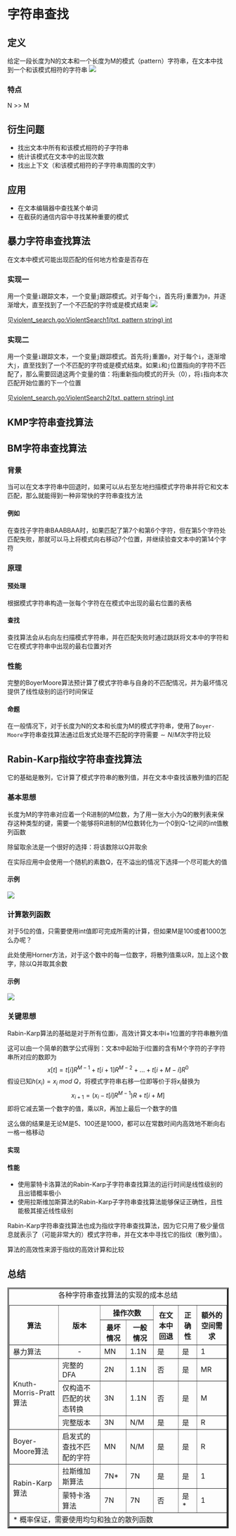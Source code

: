 # 字符串查找
## 定义
给定一段长度为N的文本和一个长度为M的模式（pattern）字符串，在文本中找到一个和该模式相符的字符串
![](assets/字符串的查找.png)
### 特点
N >> M

## 衍生问题
- 找出文本中所有和该模式相符的子字符串
- 统计该模式在文本中的出现次数
- 找出上下文（和该模式相符的子字符串周围的文字）

## 应用
- 在文本编辑器中查找某个单词
- 在截获的通信内容中寻找某种重要的模式
## 暴力字符串查找算法
在文本中模式可能出现匹配的任何地方检查是否存在

### 实现一
用一个变量`i`跟踪文本，一个变量`j`跟踪模式。对于每个`i`，首先将`j`重置为`0`，并逐渐增大，直至找到了一个不匹配的字符或是模式结束
![](assets/暴力字符串查找.png)

见[violent_search.go:ViolentSearch1(txt, pattern string) int](violent_search.go#ViolentSearch1)

### 实现二
用一个变量`i`跟踪文本，一个变量`j`跟踪模式。首先将`j`重置`0`，对于每个`i`，逐渐增大`j`，直至找到了一个不匹配的字符或是模式结束。如果`i`和`j`位置指向的字符不匹配了，那么需要回退这两个变量的值：将j重新指向模式的开头（0），将`i`指向本次匹配开始位置的下一个位置

见[violent_search.go:ViolentSearch2(txt, pattern string) int](violent_search.go#ViolentSearch2)

## KMP字符串查找算法



## BM字符串查找算法
### 背景
当可以在文本字符串中回退时，如果可以从右至左地扫描模式字符串并将它和文本匹配，那么就能得到一种非常快的字符串查找方法

#### 例如
在查找子字符串BAABBAA时，如果匹配了第7个和第6个字符，但在第5个字符处匹配失败，那就可以马上将模式向右移动7个位置，并继续验查文本中的第14个字符

### 原理
#### 预处理
根据模式字符串构造一张每个字符在在模式中出现的最右位置的表格
#### 查找
查找算法会从右向左扫描模式字符串，并在匹配失败时通过跳跃将文本中的字符和它在模式字符串中出现的最右位置对齐

### 性能
完整的BoyerMoore算法预计算了模式字符串与自身的不匹配情况，并为最坏情况提供了线性级别的运行时间保证

#### 命题
在一般情况下，对于长度为N的文本和长度为M的模式字符串，使用了`Boyer-Moore`字符串查找算法通过启发式处理不匹配的字符需要$\sim N/M$次字符比较

## Rabin-Karp指纹字符串查找算法
它的基础是散列，它计算了模式字符串的散列值，并在文本中查找该散列值的匹配
### 基本思想
长度为M的字符串对应着一个R进制的M位数，为了用一张大小为Q的散列表来保存这种类型的键，需要一个能够将R进制的M位数转化为一个0到Q-1之间的int值散列函数

除留取余法是一个很好的选择：将该数除以Q并取余

在实际应用中会使用一个随机的素数Q，在不溢出的情况下选择一个尽可能大的值

#### 示例
![](assets/Rabin-Karp字符串查找算法的基本思想.png)

### 计算散列函数
对于5位的值，只需要使用int值即可完成所需的计算，但如果M是100或者1000怎么办呢？

此处使用Horner方法，对于这个数中的每一位数字，将散列值乘以R，加上这个数字，除以Q并取其余数

#### 示例

![](assets/Horner方法计算模式字符串的散列值.png)

### 关键思想
Rabin-Karp算法的基础是对于所有位置i，高效计算文本中i+1位置的字符串散列值

这可以由一个简单的数学公式得到：文本t中起始于i位置的含有M个字符的子字符串所对应的数即为
$$
    x[t] = t[i]R^{M-1} + t[i+1]R^{M-2} +...+ t[i+M-i]R^{0}
$$
假设已知$h(x_i) = x_i \ mod \ Q$，将模式字符串右移一位即等价于将$x_i$替换为
$$
  x_{i+1} = (x_i - t[i]R^{M-1})R + t[i + M] 
$$
即将它减去第一个数字的值，乘以R，再加上最后一个数字的值

这么做的结果是无论M是5、100还是1000，都可以在常数时间内高效地不断向右一格一格移动

#### 实现

#### 性能
- 使用蒙特卡洛算法的Rabin-Karp子字符串查找算法的运行时间是线性级别的且出错概率极小
- 使用拉斯维加斯算法的Rabin-Karp子字符串查找算法能够保证正确性，且性能极其接近线性级别
  
Rabin-Karp字符串查找算法也成为指纹字符串查找算法，因为它只用了极少量信息就表示了（可能非常大的）模式字符串，并在文本中寻找它的指纹（散列值）。

算法的高效性来源于指纹的高效计算和比较
## 总结
<table border="4">
  <caption>各种字符串查找算法的实现的成本总结</caption>
  <thead>
    <tr>
      <th rowspan = "2">算法</th>
      <th rowspan = "2">版本</th>
      <th colspan = "2" style="text-align:center" >操作次数</th>
      <th rowspan = "2" style="text-align:center" >在文本中回退</th>
      <th rowspan = "2" style="text-align:center" >正确性</th>
      <th rowspan = "2" style="text-align:center" >额外的空间需求</th>
    </tr>
    <tr>
      <th >最坏情况</th>
      <th >一般情况</th>
    </tr>
  </thead>
  <tbody>
    <tr>
      <td>暴力算法</td>
      <td style="text-align:center">-</td>
      <td>MN</td>
      <td>1.1N</td>
      <td>是</td>
      <td>是</td>
      <td>1</td>
    </tr>
    <tr>
      <td rowspan = "3">Knuth-Morris-Pratt算法</td>
      <td>完整的DFA</td>
      <td>2N</td>
      <td>1.1N</td>
      <td>否</td>
      <td>是</td>
      <td>MR</td>
    </tr>
    <tr>
      <td>仅构造不匹配的状态转换</td>
      <td>3N</td>
      <td>1.1N</td>
      <td>否</td>
      <td>是</td>
      <td>M</td>
    </tr>
    <tr>
      <td>完整版本</td>
      <td>3N</td>
      <td>N/M</td>
      <td>是</td>
      <td>是</td>
      <td>R</td>
    </tr>
    <tr>
      <td >Boyer-Moore算法</td>
      <td >启发式的查找不匹配的字符</td>
      <td>MN</td>
      <td>N/M</td>
      <td>是</td>
      <td>是</td>
      <td>R</td>
    </tr>
    <tr>
      <td rowspan = "2">Rabin-Karp算法</td>
      <td >拉斯维加斯算法</td>
      <td>7N*</td>
      <td>7N</td>
      <td>是</td>
      <td>是</td>
      <td>1</td>
    </tr>
    <tr>
      <td>蒙特卡洛算法</td>
      <td>7N</td>
      <td>7N</td>
      <td>否</td>
      <td>是*</td>
      <td>1</td>
    </tr>

  </tbody>
  <tfoot>
    <tr>
        <td colspan = "7">* 概率保证，需要使用均匀和独立的散列函数</td>
    </tr>
  </tfoot>
</table>